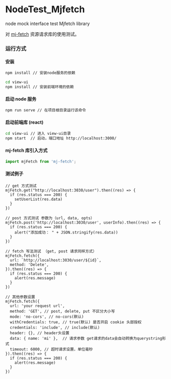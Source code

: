 # NodeTest_Mjfetch
node mock interface test Mjfetch library

对 [mj-fetch](https://www.npmjs.com/package/mj-fetch) 资源请求库的使用测试。

### 运行方式

#### 安装

```bash
npm install // 安装node服务的依赖

cd view-ui
npm install // 安装前端环境的依赖
```



#### 启动 node 服务

```bash
npm run serve // 在项目根目录运行该命令
```

#### 启动前端库 (react)

```bash
cd view-ui // 进入 view-ui目录
npm start  // 启动，端口地址 http://localhost:3000/
```

#### mj-fetch 库引入方式

```js
import mjFetch from 'mj-fetch';
```

#### 测试例子

```react
// get 方式测试
mjFetch.get("http://localhost:3030/user").then((res) => {
  if (res.status === 200) {
    setUserList(res.data)
  }
})

// post 方式测试 参数为（url, data, opts）
mjFetch.post('http://localhost:3030/user', userInfo).then((res) => {
  if (res.status === 200) {
    alert("添加成功： " + JSON.stringify(res.data))
  }
})

// fetch 写法测试 （get, post 请求同样方式）
mjFetch.fetch({
  url: `http://localhost:3030/user/${id}`,
  method: 'Delete',
}).then((res) => {
  if (res.status === 200) {
    alert(res.message)
  }
})

// 其他参数设置
mjFetch.fetch({
  url: 'your request url',
  method: 'GET', // post, delete, put 不区分大小写
  mode: 'no-cors', // no-cors(默认)
  withCredentials: true, // true(默认) 是否开启 cookie 头部授权
  credentials: 'include', // include(默认)
  header: {}, // header头设置
  data: { name: 'mi' },  // 请求参数 get请求的data会自动转换为querystring形式
  timeout: 6000, // 超时请求设置，单位毫秒
}).then((res) => {
  if (res.status === 200) {
    alert(res.message)
  }
})
```



